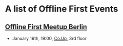 # A list of Offline First Events


## [Offline First Meetup Berlin](http://lanyrd.com/2014/offlinefirst/)

 - January 19th, 19:00, [Co.Up](http://co-up.de), 3rd floor
